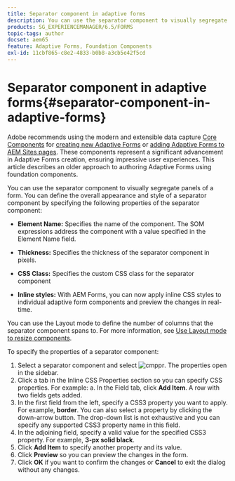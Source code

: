 ```yaml
---
title: Separator component in adaptive forms
description: You can use the separator component to visually segregate sections of a form.
products: SG_EXPERIENCEMANAGER/6.5/FORMS
topic-tags: author
docset: aem65
feature: Adaptive Forms, Foundation Components
exl-id: 11cbf865-c8e2-4833-b0b8-a3cb5e42f5cd
---
```

# Separator component in adaptive forms{#separator-component-in-adaptive-forms}

<span class="preview"> Adobe recommends using the modern and extensible data capture [Core Components](https://experienceleague.adobe.com/docs/experience-manager-core-components/using/adaptive-forms/introduction.html) for [creating new Adaptive Forms](/help/forms/using/create-an-adaptive-form-core-components.md) or [adding Adaptive Forms to AEM Sites pages](/help/forms/using/create-or-add-an-adaptive-form-to-aem-sites-page.md). These components represent a significant advancement in Adaptive Forms creation, ensuring impressive user experiences. This article describes an older approach to authoring Adaptive Forms using foundation components. </span>

You can use the separator component to visually segregate panels of a form. You can define the overall appearance and style of a separator component by specifying the following properties of the separator component:

* **Element Name:** Specifies the name of the component. The SOM expressions address the component with a value specified in the Element Name field.
* **Thickness:** Specifies the thickness of the separator component in pixels.

* **CSS Class:** Specifies the custom CSS class for the separator component  

* **Inline styles:** With AEM Forms, you can now apply inline CSS styles to individual adaptive form components and preview the changes in real-time.

You can use the Layout mode to define the number of columns that the separator component spans to. For more information, see [Use Layout mode to resize components](../../forms/using/resize-using-layout-mode.md).

To specify the properties of a separator component:

1. Select a separator component and select ![cmppr](assets/cmppr.png). The properties open in the sidebar.
1. Click a tab in the Inline CSS Properties section so you can specify CSS properties. For example: a. In the Field tab, click **Add Item**. A row with two fields gets added.
1. In the first field from the left, specify a CSS3 property you want to apply. For example, **border**. You can also select a property by clicking the down-arrow button. The drop-down list is not exhaustive and you can specify any supported CSS3 property name in this field.
1. In the adjoining field, specify a valid value for the specified CSS3 property. For example, **3-px solid black**.
1. Click **Add Item** to specify another property and its value.
1. Click **Preview** so you can preview the changes in the form.
1. Click **OK** if you want to confirm the changes or **Cancel** to exit the dialog without any changes.
